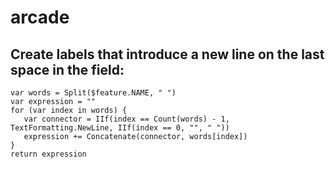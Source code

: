 # arcade

## Create labels that introduce a new line on the last space in the field:

```
var words = Split($feature.NAME, " ")
var expression = ""
for (var index in words) {
   var connector = IIf(index == Count(words) - 1, TextFormatting.NewLine, IIf(index == 0, "", " "))
   expression += Concatenate(connector, words[index])
}
return expression
```

